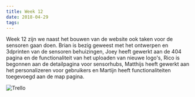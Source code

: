 ```yaml
---
title: Week 12
date: 2018-04-29
tags:
---
```


Week 12 zijn we naast het bouwen van de website ook taken voor de sensoren gaan doen.
Brian is bezig geweest met het ontwerpen en 3dprinten van de sensoren behuizingen, Joey heeft gewerkt aan de 404 pagina en de functionaliteit van het uploaden van nieuwe logo's, Rico is begonnen aan de detailpagina voor sensorhubs, Matthijs heeft gewerkt aan het personalizeren voor gebruikers en Martijn heeft functionaliteiten toegevoegd aan de map pagina.

![Trello](https://i.imgur.com/wiLSIqL.jpg)
